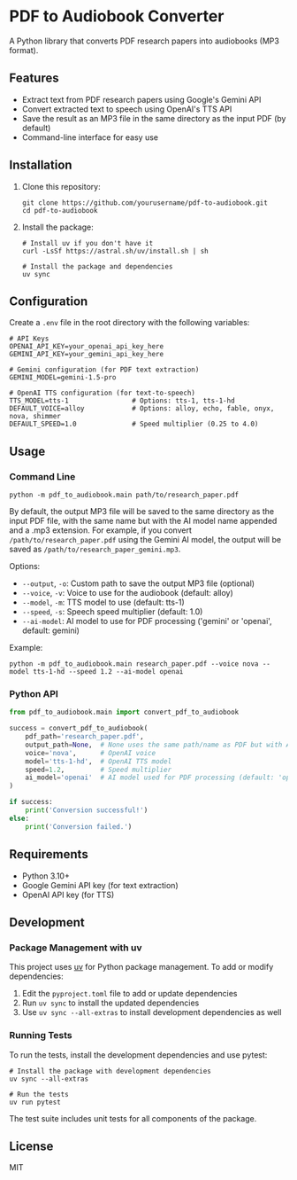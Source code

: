 # PDF to Audiobook Converter

A Python library that converts PDF research papers into audiobooks (MP3 format).

## Features

- Extract text from PDF research papers using Google's Gemini API
- Convert extracted text to speech using OpenAI's TTS API
- Save the result as an MP3 file in the same directory as the input PDF (by default)
- Command-line interface for easy use

## Installation

1. Clone this repository:
   ```
   git clone https://github.com/yourusername/pdf-to-audiobook.git
   cd pdf-to-audiobook
   ```

2. Install the package:
   ```
   # Install uv if you don't have it
   curl -LsSf https://astral.sh/uv/install.sh | sh

   # Install the package and dependencies
   uv sync
   ```

## Configuration

Create a `.env` file in the root directory with the following variables:

```
# API Keys
OPENAI_API_KEY=your_openai_api_key_here
GEMINI_API_KEY=your_gemini_api_key_here

# Gemini configuration (for PDF text extraction)
GEMINI_MODEL=gemini-1.5-pro

# OpenAI TTS configuration (for text-to-speech)
TTS_MODEL=tts-1                # Options: tts-1, tts-1-hd
DEFAULT_VOICE=alloy            # Options: alloy, echo, fable, onyx, nova, shimmer
DEFAULT_SPEED=1.0              # Speed multiplier (0.25 to 4.0)
```

## Usage

### Command Line

```
python -m pdf_to_audiobook.main path/to/research_paper.pdf
```

By default, the output MP3 file will be saved to the same directory as the input PDF file, with the same name but with the AI model name appended and a .mp3 extension. For example, if you convert `/path/to/research_paper.pdf` using the Gemini AI model, the output will be saved as `/path/to/research_paper_gemini.mp3`.

Options:
- `--output`, `-o`: Custom path to save the output MP3 file (optional)
- `--voice`, `-v`: Voice to use for the audiobook (default: alloy)
- `--model`, `-m`: TTS model to use (default: tts-1)
- `--speed`, `-s`: Speech speed multiplier (default: 1.0)
- `--ai-model`: AI model to use for PDF processing ('gemini' or 'openai', default: gemini)

Example:
```
python -m pdf_to_audiobook.main research_paper.pdf --voice nova --model tts-1-hd --speed 1.2 --ai-model openai
```

### Python API

```python
from pdf_to_audiobook.main import convert_pdf_to_audiobook

success = convert_pdf_to_audiobook(
    pdf_path='research_paper.pdf',
    output_path=None,  # None uses the same path/name as PDF but with AI model name and .mp3 extension
    voice='nova',      # OpenAI voice
    model='tts-1-hd',  # OpenAI TTS model
    speed=1.2,         # Speed multiplier
    ai_model='openai'  # AI model used for PDF processing (default: 'openai')
)

if success:
    print('Conversion successful!')
else:
    print('Conversion failed.')
```

## Requirements

- Python 3.10+
- Google Gemini API key (for text extraction)
- OpenAI API key (for TTS)

## Development

### Package Management with uv

This project uses [uv](https://github.com/astral-sh/uv) for Python package management. To add or modify dependencies:

1. Edit the `pyproject.toml` file to add or update dependencies
2. Run `uv sync` to install the updated dependencies
3. Use `uv sync --all-extras` to install development dependencies as well

### Running Tests

To run the tests, install the development dependencies and use pytest:

```
# Install the package with development dependencies
uv sync --all-extras

# Run the tests
uv run pytest
```

The test suite includes unit tests for all components of the package.

## License

MIT 